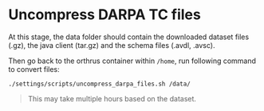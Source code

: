 # Uncompress DARPA TC files

At this stage, the data folder should contain the downloaded dataset files (.gz), the java client (tar.gz) and the schema files (.avdl, .avsc).

Then go back to the orthrus container within ```/home```, run following command to convert files:

```shell
./settings/scripts/uncompress_darpa_files.sh /data/
```

> This may take multiple hours based on the dataset.
